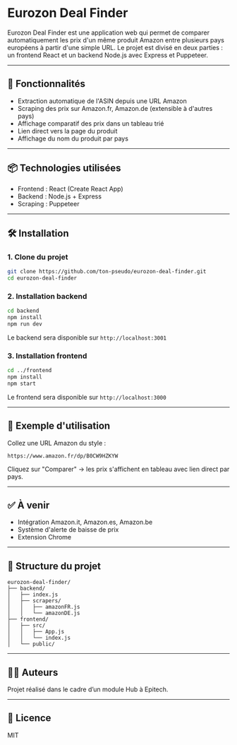 # Eurozon Deal Finder

Eurozon Deal Finder est une application web qui permet de comparer automatiquement les prix d'un même produit Amazon entre plusieurs pays européens à partir d'une simple URL. Le projet est divisé en deux parties : un frontend React et un backend Node.js avec Express et Puppeteer.

---

## 🚀 Fonctionnalités

* Extraction automatique de l'ASIN depuis une URL Amazon
* Scraping des prix sur Amazon.fr, Amazon.de (extensible à d'autres pays)
* Affichage comparatif des prix dans un tableau trié
* Lien direct vers la page du produit
* Affichage du nom du produit par pays

---

## 📦 Technologies utilisées

* Frontend : React (Create React App)
* Backend : Node.js + Express
* Scraping : Puppeteer

---

## 🛠 Installation

### 1. Clone du projet

```bash
git clone https://github.com/ton-pseudo/eurozon-deal-finder.git
cd eurozon-deal-finder
```

### 2. Installation backend

```bash
cd backend
npm install
npm run dev
```

Le backend sera disponible sur `http://localhost:3001`

### 3. Installation frontend

```bash
cd ../frontend
npm install
npm start
```

Le frontend sera disponible sur `http://localhost:3000`

---

## 📝 Exemple d'utilisation

Collez une URL Amazon du style :

```
https://www.amazon.fr/dp/B0CW9HZKYW
```

Cliquez sur "Comparer" → les prix s'affichent en tableau avec lien direct par pays.

---

## ✅ À venir

* Intégration Amazon.it, Amazon.es, Amazon.be
* Système d'alerte de baisse de prix
* Extension Chrome

---

## 📁 Structure du projet

```
eurozon-deal-finder/
├── backend/
│   ├── index.js
│   ├── scrapers/
│   │   ├── amazonFR.js
│   │   └── amazonDE.js
├── frontend/
│   ├── src/
│   │   ├── App.js
│   │   └── index.js
│   └── public/
```

---

## 🧑‍💻 Auteurs

Projet réalisé dans le cadre d’un module Hub à Epitech.

---

## 📜 Licence

MIT
